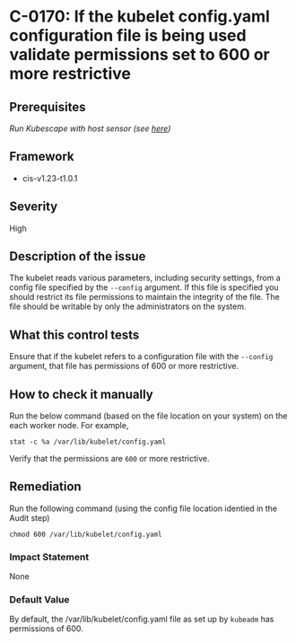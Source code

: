 # C-0170: If the kubelet config.yaml configuration file is being used validate permissions set to 600 or more restrictive

## Prerequisites
 *Run Kubescape with host sensor (see [here](https://hub.armo.cloud/docs/host-sensor))*
 
## Framework
* cis-v1.23-t1.0.1
 
## Severity
High

## Description of the issue
The kubelet reads various parameters, including security settings, from a config file specified by the `--config` argument. If this file is specified you should restrict its file permissions to maintain the integrity of the file. The file should be writable by only the administrators on the system.
 
## What this control tests 
Ensure that if the kubelet refers to a configuration file with the `--config` argument, that file has permissions of 600 or more restrictive.
 
## How to check it manually 
Run the below command (based on the file location on your system) on the each worker node. For example,

 
```
stat -c %a /var/lib/kubelet/config.yaml

```
 Verify that the permissions are `600` or more restrictive.
 
## Remediation
Run the following command (using the config file location identied in the Audit step)

 
```
chmod 600 /var/lib/kubelet/config.yaml

```
 
### Impact Statement
None
 
### Default Value
By default, the /var/lib/kubelet/config.yaml file as set up by `kubeadm` has permissions of 600.
 
